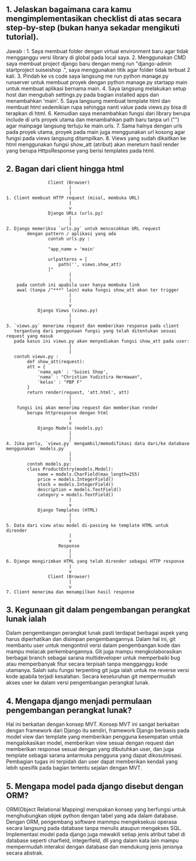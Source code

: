 
<h2> 1. Jelaskan bagaimana cara kamu mengimplementasikan checklist di atas secara step-by-step (bukan hanya sekadar mengikuti tutorial). </h2>
   Jawab :
   1. Saya membuat folder dengan virtual environment baru agar tidak mengganggu versi library di global pada local saya.
   2. Menggunakan CMD saya membuat project django baru dengan meng run "django-admin startproject suiseishop .", saya menggunakan titik agar folder tidak terbuat 2 kali.
   3. Pindah ke vs code saya langsung me run python manage.py runserver untuk membuat proyek dengan python manage.py startapp main untuk membuat aplikasi bernama main.
   4. Saya langsung melakukan setup host dan mengubah settings.py pada bagian installed apps dan menambahkan 'main'.
   5. Saya langsung membuat template html dan membuat html sedemikian rupa sehingga nanti value pada views.py bisa di terapkan di html.
   6. Kemudian saya menambahkan fungsi dari library berupa include di urls proyek utama dan menambahkan path baru tanpa url ("") agar mainpage langsung tertuju ke main.urls.
   7. Sama halnya dengan urls pada proyek utama, proyek pada main juga menggunakan url kosong agar fungsi pada views langsung ditampilkan.
   8. Views yang sudah dikaitkan ke html menggunakan fungsi show_att (atribut) akan mereturn hasil render yang berupa HttpsResponse yang berisi templates pada html.

<h2>2. Bagan dari client hingga html </h2>

                    Client (Browser)
                            |
                            |
    1. Client membuat HTTP request (misal, membuka URL)
                            |
                            v
                    Django URLs (urls.py)
                            |
                            |
    2. Django memeriksa `urls.py` untuk mencocokkan URL request 
            dengan pattern / aplikasi yang ada
                    contoh urls.py :

                    "app_name = 'main'

                    urlpatterns = [
                        path('', views.show_att)
                    ]"
                            |
                            |
        pada contoh ini apabila user hanya membuka link 
        awal (tanpa /"***" lain) maka fungsi show_att akan ter trigger
                            |
                            |
                            v
                Django Views (views.py)
                            |
                            |
    3. `views.py` menerima request dan memberikan response pada client 
       tergantung dari penggunaan fungsi yang telah ditentukan sesuai request yang masuk
       pada kasus ini views.py akan menyediakan fungsi show_att pada user:
                            |
                            |
       contoh views.py :
            def show_att(request):
            att = {
                'nama_apk' : 'Suisei Shop',
                'nama' : "Christian Yudistira Hermawan",
                'kelas' : "PBP F"
            }
            return render(request, 'att.html', att)
                            |
                            |
        fungsi ini akan menerima request dan memberikan render 
            berupa httpresponse dengan html
                            |   
                            v
                Django Models (models.py)
                            |
                            |
    4. Jika perlu, `views.py` mengambil/memodifikasi data dari/ke database menggunakan `models.py`
                            |
                            |
            contoh models.py:
            class ProductEntry(models.Model):
                name = models.CharField(max_length=255)
                price = models.IntegerField()
                stock = models.IntegerField()
                description = models.TextField()
                category = models.TextField()
                            |
                            v
                Django Templates (HTML)
                            |
                            |
    5. Data dari view atau model di-passing ke template HTML untuk dirender
                            |
                            v
                        Response
                            |
                            |
    6. Django mengirimkan HTML yang telah dirender sebagai HTTP response
                            |
                            v
                    Client (Browser)
                            |
                            v
    7. Client menerima dan menampilkan hasil response

<h2>3. Kegunaan git dalam pengembangan perangkat lunak ialah </h2>
Dalam pengembangan perangkat lunak pasti terdapat berbagai aspek yang harus diperhatikan dan disimpan pengembangannya. Dalam hal ini, git membantu user untuk mengontrol versi dalam pengembangan kode dan mampu melacak perkembangannya. Git juga mampu mengkolaborasikan berbagai branch sebagai sarana multideveloper untuk memperbaiki bug atau memperbanyak fitur secara terpisah tanpa mengganggu kode utamanya. Salah satu fungsi terpenting git juga ialah untuk me reverse versi kode apabila terjadi kesalahan. Secara keseluruhan git mempermudah akses user ke dalam versi pengembangan perangkat lunak.

<h2>4. Mengapa django menjadi permulaan pengembangan perangkat lunak? </h2>
Hal ini berkaitan dengan konsep MVT. Konsep MVT ini sangat berkaitan dengan framework dari Django itu sendiri, framework Django berbasis pada model view dan template yang memberikan pengguna kesempatan untuk mengalokasikan model, memberikan view sesuai dengan request dan memberikan response sesuai dengan yang dibutuhkan user, dan juga template sebagai sarana antarmuka pengguna yang dapat dikosutmisasi. Pembagian tugas ini terpidah dan user dapat memberikan kendali yang lebih spesifik pada bagian tertentu sejalan dengan MVT.

<h2>5. Mengapa model pada django disebut dengan ORM?</h2>
ORM(Object Relational Mapping) merupakan konsep yang berfungsi untuk menghubungkan objek python dengan tabel yang ada dalam database. Dengan ORM, pengembang software mammpu mengeksekusi operasa secara langsung pada database tanpa menulis ataupun mengakses SQL. Implementasi model pada django juga mewakili setiap jenis atribut tabel di database seperti charfield, integerfield, dll yang dalam kata lain mampu mempermudah interaksi dengan database dan mendukung jenis jenisnya secara abstrak.